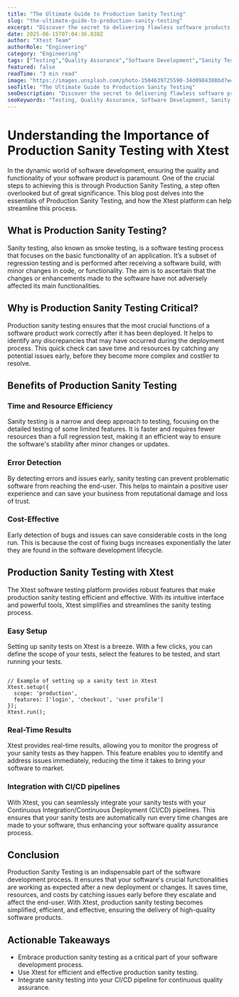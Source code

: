 ```yaml
---
title: "The Ultimate Guide to Production Sanity Testing"
slug: "the-ultimate-guide-to-production-sanity-testing"
excerpt: "Discover the secret to delivering flawless software products with Production Sanity Testing. Uncover techniques to identify critical bugs, prevent production failures, and enhance your software quality, all while saving time and resources. Dont miss out on our comprehensive guide to mastering this essential process in the software development lifecycle."
date: 2025-06-15T07:04:36.830Z
author: "Xtest Team"
authorRole: "Engineering"
category: "Engineering"
tags: ["Testing","Quality Assurance","Software Development","Sanity Tests","Quick Validation"]
featured: false
readTime: "3 min read"
image: "https://images.unsplash.com/photo-1504639725590-34d0984388bd?w=1200&h=600&fit=crop"
seoTitle: "The Ultimate Guide to Production Sanity Testing"
seoDescription: "Discover the secret to delivering flawless software products with Production Sanity Testing. Uncover techniques to identify critical bugs, prevent production failures, and enhance your software quality, all while saving time and resources. Dont miss out on our comprehensive guide to mastering this essential process in the software development lifecycle."
seoKeywords: "Testing, Quality Assurance, Software Development, Sanity Tests, Quick Validation"
---
```


# Understanding the Importance of Production Sanity Testing with Xtest

In the dynamic world of software development, ensuring the quality and functionality of your software product is paramount. One of the crucial steps to achieving this is through Production Sanity Testing, a step often overlooked but of great significance. This blog post delves into the essentials of Production Sanity Testing, and how the Xtest platform can help streamline this process.

## What is Production Sanity Testing?

Sanity testing, also known as smoke testing, is a software testing process that focuses on the basic functionality of an application. It’s a subset of regression testing and is performed after receiving a software build, with minor changes in code, or functionality. The aim is to ascertain that the changes or enhancements made to the software have not adversely affected its main functionalities.

## Why is Production Sanity Testing Critical?

Production sanity testing ensures that the most crucial functions of a software product work correctly after it has been deployed. It helps to identify any discrepancies that may have occurred during the deployment process. This quick check can save time and resources by catching any potential issues early, before they become more complex and costlier to resolve.

## Benefits of Production Sanity Testing

### Time and Resource Efficiency

Sanity testing is a narrow and deep approach to testing, focusing on the detailed testing of some limited features. It is faster and requires fewer resources than a full regression test, making it an efficient way to ensure the software's stability after minor changes or updates.

### Error Detection

By detecting errors and issues early, sanity testing can prevent problematic software from reaching the end-user. This helps to maintain a positive user experience and can save your business from reputational damage and loss of trust.

### Cost-Effective

Early detection of bugs and issues can save considerable costs in the long run. This is because the cost of fixing bugs increases exponentially the later they are found in the software development lifecycle.

## Production Sanity Testing with Xtest

The Xtest software testing platform provides robust features that make production sanity testing efficient and effective. With its intuitive interface and powerful tools, Xtest simplifies and streamlines the sanity testing process.

### Easy Setup

Setting up sanity tests on Xtest is a breeze. With a few clicks, you can define the scope of your tests, select the features to be tested, and start running your tests.

```

// Example of setting up a sanity test in Xtest
Xtest.setup({
  scope: 'production',
  features: ['login', 'checkout', 'user profile']
});
Xtest.run();
```

### Real-Time Results

Xtest provides real-time results, allowing you to monitor the progress of your sanity tests as they happen. This feature enables you to identify and address issues immediately, reducing the time it takes to bring your software to market.

### Integration with CI/CD pipelines

With Xtest, you can seamlessly integrate your sanity tests with your Continuous Integration/Continuous Deployment (CI/CD) pipelines. This ensures that your sanity tests are automatically run every time changes are made to your software, thus enhancing your software quality assurance process.

## Conclusion

Production Sanity Testing is an indispensable part of the software development process. It ensures that your software's crucial functionalities are working as expected after a new deployment or changes. It saves time, resources, and costs by catching issues early before they escalate and affect the end-user. With Xtest, production sanity testing becomes simplified, efficient, and effective, ensuring the delivery of high-quality software products.

## Actionable Takeaways

*   Embrace production sanity testing as a critical part of your software development process.
*   Use Xtest for efficient and effective production sanity testing.
*   Integrate sanity testing into your CI/CD pipeline for continuous quality assurance.